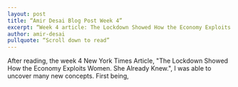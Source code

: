 ```yaml
---
layout: post
title: “Amir Desai Blog Post Week 4”
excerpt: “Week 4 article: The Lockdown Showed How the Economy Exploits Women. She Already Knew.”
author: amir-desai
pullquote: “Scroll down to read”
---
```


After reading, the week 4 New York Times Article, "The Lockdown Showed How the Economy Exploits Women. She Already Knew.", I was able to uncover many new concepts.
First being, 
